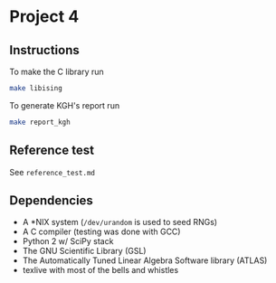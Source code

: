 # Project 4


## Instructions
To make the C library run
``` sh
make libising
```

To generate KGH's report run
``` sh
make report_kgh
```




## Reference test
See `reference_test.md`

## Dependencies
* A \*NIX system (`/dev/urandom` is used to seed RNGs)
* A C compiler (testing was done with GCC)
* Python 2 w/ SciPy stack
* The GNU Scientific Library (GSL)
* The Automatically Tuned Linear Algebra Software library (ATLAS)
* texlive with most of the bells and whistles
